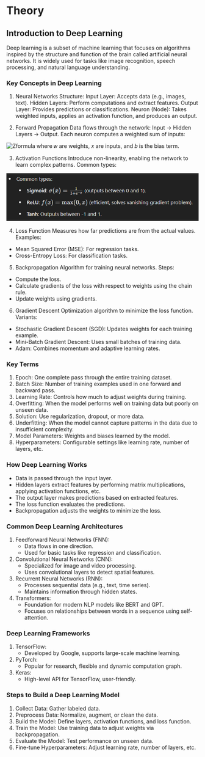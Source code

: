 # Theory

## Introduction to Deep Learning
Deep learning is a subset of machine learning that focuses on algorithms inspired by the structure and function of the brain called artificial neural networks. It is widely used for tasks like image recognition, speech processing, and natural language understanding.

### Key Concepts in Deep Learning

1. Neural Networks
Structure:
Input Layer: Accepts data (e.g., images, text).
Hidden Layers: Perform computations and extract features.
Output Layer: Provides predictions or classifications.
Neuron (Node):
Takes weighted inputs, applies an activation function, and produces an output.

2. Forward Propagation
Data flows through the network:
Input → Hidden Layers → Output.
Each neuron computes a weighted sum of inputs:
<img src="veccinternship_projects\images\zformula.png" alt="Zformula" title="Each neuron computes a weighted sum of inputs">
where 𝑤 are weights, 𝑥 are inputs, and 𝑏 is the bias term.

3. Activation Functions
Introduce non-linearity, enabling the network to learn complex patterns.
Common types:
<img src="images\zallformulas.png" alt="All formulas" title="All formulas">

4. Loss Function
Measures how far predictions are from the actual values.
Examples:
- Mean Squared Error (MSE): For regression tasks.
- Cross-Entropy Loss: For classification tasks.

5. Backpropagation
Algorithm for training neural networks.
Steps:
- Compute the loss.
- Calculate gradients of the loss with respect to weights using the chain rule.
- Update weights using gradients.

6. Gradient Descent
Optimization algorithm to minimize the loss function.
Variants:
- Stochastic Gradient Descent (SGD): Updates weights for each training example.
- Mini-Batch Gradient Descent: Uses small batches of training data.
- Adam: Combines momentum and adaptive learning rates.

### Key Terms

1. Epoch: One complete pass through the entire training dataset.
2. Batch Size: Number of training examples used in one forward and backward pass.
3. Learning Rate: Controls how much to adjust weights during training.
4. Overfitting: When the model performs well on training data but poorly on unseen data.
5. Solution: Use regularization, dropout, or more data.
6. Underfitting: When the model cannot capture patterns in the data due to insufficient complexity.
7. Model Parameters: Weights and biases learned by the model.
8. Hyperparameters: Configurable settings like learning rate, number of layers, etc.

### How Deep Learning Works
- Data is passed through the input layer.
- Hidden layers extract features by performing matrix multiplications, applying activation functions, etc.
- The output layer makes predictions based on extracted features.
- The loss function evaluates the predictions.
- Backpropagation adjusts the weights to minimize the loss.

### Common Deep Learning Architectures
1. Feedforward Neural Networks (FNN): 
    - Data flows in one direction. 
    - Used for basic tasks like regression and classification.
2. Convolutional Neural Networks (CNN): 
    - Specialized for image and video processing. 
    - Uses convolutional layers to detect spatial features.
3. Recurrent Neural Networks (RNN): 
    - Processes sequential data (e.g., text, time series). 
    - Maintains information through hidden states.
4. Transformers: 
    - Foundation for modern NLP models like BERT and GPT. 
    - Focuses on relationships between words in a sequence using self-attention.

### Deep Learning Frameworks
1. TensorFlow:
    - Developed by Google, supports large-scale machine learning.
2. PyTorch:
    - Popular for research, flexible and dynamic computation graph.
3. Keras:
    - High-level API for TensorFlow, user-friendly.

### Steps to Build a Deep Learning Model
1. Collect Data: Gather labeled data.
2. Preprocess Data: Normalize, augment, or clean the data.
3. Build the Model: Define layers, activation functions, and loss function.
4. Train the Model: Use training data to adjust weights via backpropagation.
5. Evaluate the Model: Test performance on unseen data.
6. Fine-tune Hyperparameters: Adjust learning rate, number of layers, etc.
